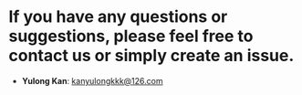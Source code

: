 # If you have any questions or suggestions, please feel free to contact us or simply create an issue.


- **Yulong Kan**:  kanyulongkkk@126.com
